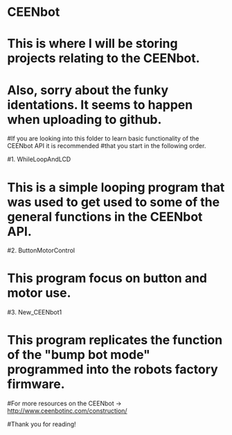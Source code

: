 # CEENbot

# This is where I will be storing projects relating to the CEENbot.
# Also, sorry about the funky identations. It seems to happen when uploading to github. 

#If you are looking into this folder to learn basic functionality of the CEENbot API it is recommended
#that you start in the following order. 

#1. WhileLoopAndLCD
#   This is a simple looping program that was used to get used to some of the general functions in the CEENbot API.

#2. ButtonMotorControl
#   This program focus on button and motor use. 

#3. New_CEENbot1
#   This program replicates the function of the "bump bot mode" programmed into the robots factory firmware.

#For more resources on the CEENbot -> http://www.ceenbotinc.com/construction/

#Thank you for reading!
